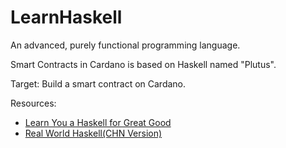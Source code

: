# LearnHaskell

An advanced, purely functional programming language.

Smart Contracts in Cardano is based on Haskell named "Plutus".

Target: Build a smart contract on Cardano.

Resources:

- [Learn You a Haskell for Great Good](http://learnyouahaskell.com/chapters)
- [Real World Haskell(CHN Version)](http://cnhaskell.com/index.html)
